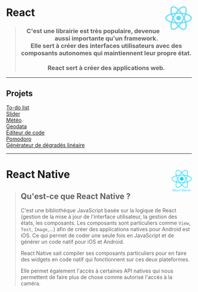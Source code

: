 # **React** <a href="Docs"><img align="right" src="src/images/React-icon.svg" alt="React" height="64px"></a>

> <h3 align="center"> C'est une librairie est très populaire, devenue aussi importante qu'un framework.<br>
> Elle sert à créer des interfaces utilisateurs avec des composants autonomes qui maintiennent leur propre état.<br><br>
> React sert à créer des applications web.</h2>

---
## **Projets**  
[To-do list](projects/toDoList "To-do list") <!--ou [essayer](https://mikl5.github.io/React/projects/overviewOfProjects/toDoList "Voir le projet 'To do list'")-->  
[Slider](projects/slider "Slider")  
[Météo](projects/weather "Météo")  
[Geodata](projects/geodata "Geodata")  
[Éditeur de code](projects/codeEditor "Editeur de code basic dans un navigateur")  
[Pomodoro](projects/pomodoro "Pomodoro")  
[Générateur de dégradés linéaire](projects/gradientMaker "Application de dégradés linéaire")  
<!-- [Player audio](projects/audioPlayer "Lecteur audio") <kbd>_soon_</kbd>  -->
<!-- [Site e-commerce](projects/ecommerce "Site e-commerce basique")   -->

___
# **React Native** <a href="ReactNative/Docs"><img align="right" src="src/images/react-native.png" alt="React" title="framework React" widht="auto" height="64px"></a>

> ## **Qu'est-ce que React Native ?**
> C'est une bibliothèque JavaScript basée sur la logique de React (gestion de la mise à jour de l'interface utilisateur, la gestion des états, les composants. Les composants sont particuliers comme `View`, `Text`, `Image`,...) afin de créer des applications natives pour Android est iOS. Ce qui permet de coder une seule fois en JavaScript et de générer un code natif pour iOS et Android.  
> 
> React Native sait compiler ses composants particuliers pour en faire des widgets en code natif qui fonctionnent sur ces deux plateformes.  
> 
> Elle permet également l'accès à certaines API natives qui nous permettent de faire plus de chose comme autorisé l'accès à la caméra.